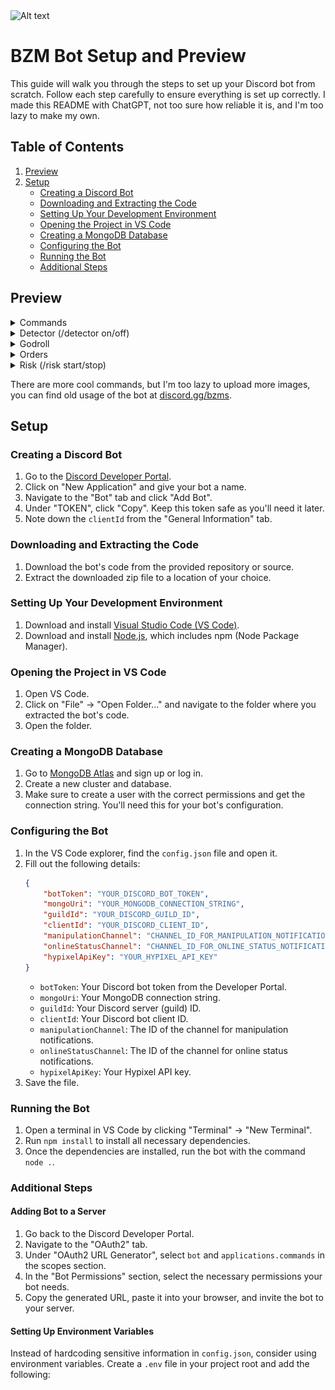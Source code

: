 <img src="https://cdn.discordapp.com/attachments/1246898098219778220/1265160485011980400/Slime_Bot13.png?ex=66a08005&is=669f2e85&hm=429f183ad0a0b8b547cef87895231de756c9d332c72da5bfc8a53f6f762a1072&" alt="Alt text" width="300" height="300">

# BZM Bot Setup and Preview

This guide will walk you through the steps to set up your Discord bot from scratch. Follow each step carefully to ensure everything is set up correctly. I made this README with ChatGPT, not too sure how reliable it is, and I'm too lazy to make my own.

## Table of Contents

1. [Preview](#preview)
2. [Setup](#setup)
   - [Creating a Discord Bot](#creating-a-discord-bot)
   - [Downloading and Extracting the Code](#downloading-and-extracting-the-code)
   - [Setting Up Your Development Environment](#setting-up-your-development-environment)
   - [Opening the Project in VS Code](#opening-the-project-in-vs-code)
   - [Creating a MongoDB Database](#creating-a-mongodb-database)
   - [Configuring the Bot](#configuring-the-bot)
   - [Running the Bot](#running-the-bot)
   - [Additional Steps](#additional-steps)

## Preview

<details>
<summary>Commands</summary>

![commands](https://github.com/eeoms/bzm-bot-public/blob/main/assets/bzm-help.png)

</details>

<details>
<summary>Detector (/detector on/off)</summary>

![detector](https://github.com/eeoms/bzm-bot-public/blob/main/assets/detector.png)

</details>

<details>
<summary>Godroll</summary>

![godroll](https://github.com/eeoms/bzm-bot-public/blob/main/assets/godroll.png)

</details>

<details>
<summary>Orders</summary>

![orders](https://github.com/eeoms/bzm-bot-public/blob/main/assets/orders.png)

</details>

<details>
<summary>Risk (/risk start/stop)</summary>

![risk](https://github.com/eeoms/bzm-bot-public/blob/main/assets/risk-ping.png)

</details>

There are more cool commands, but I'm too lazy to upload more images, you can find old usage of the bot at [discord.gg/bzms](https://discord.gg/bzms).

## Setup

### Creating a Discord Bot

1. Go to the [Discord Developer Portal](https://discord.com/developers/applications).
2. Click on "New Application" and give your bot a name.
3. Navigate to the "Bot" tab and click "Add Bot".
4. Under "TOKEN", click "Copy". Keep this token safe as you'll need it later.
5. Note down the `clientId` from the "General Information" tab.

### Downloading and Extracting the Code

1. Download the bot's code from the provided repository or source.
2. Extract the downloaded zip file to a location of your choice.

### Setting Up Your Development Environment

1. Download and install [Visual Studio Code (VS Code)](https://code.visualstudio.com/).
2. Download and install [Node.js](https://nodejs.org/), which includes npm (Node Package Manager).

### Opening the Project in VS Code

1. Open VS Code.
2. Click on "File" -> "Open Folder..." and navigate to the folder where you extracted the bot's code.
3. Open the folder.

### Creating a MongoDB Database

1. Go to [MongoDB Atlas](https://www.mongodb.com/cloud/atlas) and sign up or log in.
2. Create a new cluster and database.
3. Make sure to create a user with the correct permissions and get the connection string. You'll need this for your bot's configuration.

### Configuring the Bot

1. In the VS Code explorer, find the `config.json` file and open it.
2. Fill out the following details:
    ```json
    {
        "botToken": "YOUR_DISCORD_BOT_TOKEN",
        "mongoUri": "YOUR_MONGODB_CONNECTION_STRING",
        "guildId": "YOUR_DISCORD_GUILD_ID",
        "clientId": "YOUR_DISCORD_CLIENT_ID",
        "manipulationChannel": "CHANNEL_ID_FOR_MANIPULATION_NOTIFICATIONS",
        "onlineStatusChannel": "CHANNEL_ID_FOR_ONLINE_STATUS_NOTIFICATIONS",
        "hypixelApiKey": "YOUR_HYPIXEL_API_KEY"
    }
    ```
    - `botToken`: Your Discord bot token from the Developer Portal.
    - `mongoUri`: Your MongoDB connection string.
    - `guildId`: Your Discord server (guild) ID.
    - `clientId`: Your Discord bot client ID.
    - `manipulationChannel`: The ID of the channel for manipulation notifications.
    - `onlineStatusChannel`: The ID of the channel for online status notifications.
    - `hypixelApiKey`: Your Hypixel API key.
3. Save the file.

### Running the Bot

1. Open a terminal in VS Code by clicking "Terminal" -> "New Terminal".
2. Run `npm install` to install all necessary dependencies.
3. Once the dependencies are installed, run the bot with the command `node .`.

### Additional Steps

#### Adding Bot to a Server

1. Go back to the Discord Developer Portal.
2. Navigate to the "OAuth2" tab.
3. Under "OAuth2 URL Generator", select `bot` and `applications.commands` in the scopes section.
4. In the "Bot Permissions" section, select the necessary permissions your bot needs.
5. Copy the generated URL, paste it into your browser, and invite the bot to your server.

#### Setting Up Environment Variables

Instead of hardcoding sensitive information in `config.json`, consider using environment variables. Create a `.env` file in your project root and add the following:
